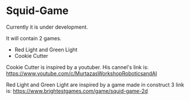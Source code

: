 # Squid-Game

Currently it is under development.

It will contain 2 games.
 + Red Light and Green Light
 + Cookie Cutter
 
Cookie Cutter is inspired by a youtuber. His cannel's link is: https://www.youtube.com/c/MurtazasWorkshopRoboticsandAI

Red Light and Green Light are inspired by a game made in construct 3 link is: https://www.brightestgames.com/game/squid-game-2d
